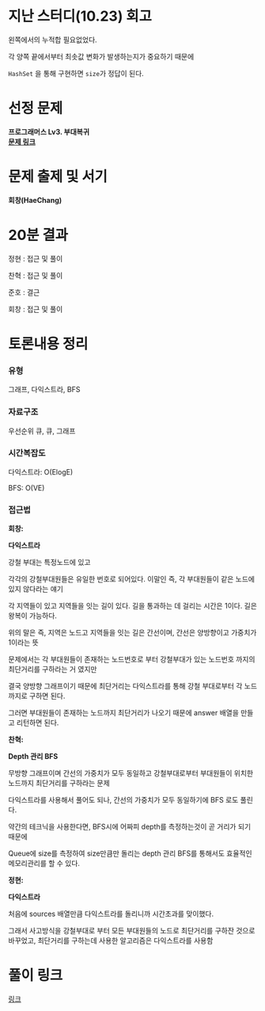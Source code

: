 # 지난 스터디(10.23) 회고

왼쪽에서의 누적합 필요없었다.

각 양쪽 끝에서부터 최솟값 변화가 발생하는지가 중요하기 때문에 

`HashSet` 을 통해 구현하면 `size`가 정답이 된다.

# 선정 문제
<b> 프로그래머스 Lv3. 부대복귀 </b>
<br>
<b> [문제 링크](https://school.programmers.co.kr/learn/courses/30/lessons/132266) </b>

# 문제 출제 및 서기
<b> 회창(HaeChang) </b>

# 20분 결과
<p> 정현 : 접근 및 풀이 </p>
<p> 찬혁 : 접근 및 풀이 </p>
<p> 준호 : 결근 </p>
<p> 회창 : 접근 및 풀이 </p>

# 토론내용 정리
### 유형
<P> 그래프, 다익스트라, BFS </P>

### 자료구조
<P> 우선순위 큐, 큐, 그래프 </P>

### 시간복잡도
<p> 다익스트라: O(ElogE) </p>
<p> BFS: O(VE)</p>

### 접근법

<b>회창:</b>

<b>다익스트라</b>

<p>강철 부대는 특정노드에 있고<p>
<p>각각의 강철부대원들은 유일한 번호로 되어있다. 이말인 즉, 각 부대원들이 같은 노드에 있지 않다라는 얘기</p>
<p>각 지역들이 있고 지역들을 잇는 길이 있다. 길을 통과하는 데 걸리는 시간은 1이다. 길은 왕복이 가능하다.</p>
<p>위의 말은 즉, 지역은 노드고 지역들을 잇는 길은 간선이며, 간선은 양방향이고 가중치가 1이라는 뜻</p>
<p>문제에서는 각 부대원들이 존재하는 노드번호로 부터 강철부대가 있는 노드번호 까지의 최단거리를 구하라는 거 였지만</p>
<p>결국 양방향 그래프이기 때문에 최단거리는 다익스트라를 통해 강철 부대로부터 각 노드까지로 구하면 된다.</p>
<p>그러면 부대원들이 존재하는 노드까지 최단거리가 나오기 때문에 answer 배열을 만들고 리턴하면 된다.</p>


<b>찬혁: </b>

<b>Depth 관리 BFS</b>

<p>무방향 그래프이며 간선의 가중치가 모두 동일하고 강철부대로부터 부대원들이 위치한 노드까지 최단거리를 구하라는 문제<p>
<p>다익스트라를 사용해서 풀어도 되나, 간선의 가중치가 모두 동일하기에 BFS 로도 풀린다.</p>
<p>약간의 테크닉을 사용한다면, BFS시에 어짜피 depth를 측정하는것이 곧 거리가 되기 때문에</p>
<p>Queue에 size를 측정하여 size만큼만 돌리는 depth 관리 BFS를 통해서도 효율적인 메모리관리를 할 수 있다.</p>

<b>정현: </b>

<b>다익스트라</b>

<p>처음에 sources 배열만큼 다익스트라를 돌리니까 시간초과를 맞이했다.</p>
<p>그래서 사고방식을 강철부대로 부터 모든 부대원들의 노드로 최단거리를 구하잔 것으로 바꾸었고, 최단거리를 구하는데 사용한 알고리즘은 다익스트라를 사용함</p>

# 풀이 링크

<a href="https://github.com/The-Four-Error-Pickers/Algorithm-Study/tree/main/Private%20Solve/프로그래머스/132266.%20%EB%B6%80%EB%8C%80%EB%B3%B5%EA%B7%80">링크</a>